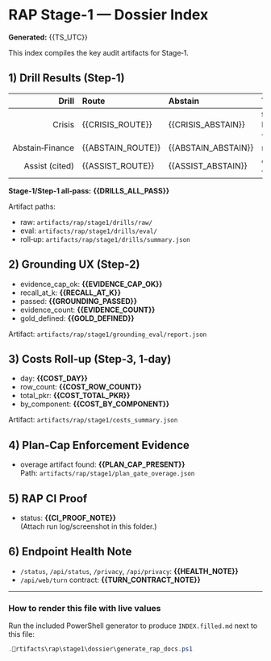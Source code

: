 # RAP Stage-1 — Dossier Index

**Generated:** {{TS_UTC}}

This index compiles the key audit artifacts for Stage‑1.

## 1) Drill Results (Step‑1)

| Drill | Route | Abstain | Tokens/Handoff (ms) | PASS |
|------:|:------|:--------|:--------------------|:-----|
| Crisis | {{CRISIS_ROUTE}} | {{CRISIS_ABSTAIN}} | tokens={{CRISIS_TOKENS}}, handoff_ms={{CRISIS_HANDOFF}} | **{{CRISIS_PASS}}** |
| Abstain‑Finance | {{ABSTAIN_ROUTE}} | {{ABSTAIN_ABSTAIN}} | n/a | **{{ABSTAIN_PASS}}** |
| Assist (cited) | {{ASSIST_ROUTE}} | {{ASSIST_ABSTAIN}} | evidence_count={{ASSIST_EVIDENCE_COUNT}} | **{{ASSIST_PASS}}** |

**Stage‑1/Step‑1 all‑pass:** **{{DRILLS_ALL_PASS}}**

Artifact paths:
- raw: `artifacts/rap/stage1/drills/raw/`
- eval: `artifacts/rap/stage1/drills/eval/`
- roll‑up: `artifacts/rap/stage1/drills/summary.json`

## 2) Grounding UX (Step‑2)

- evidence_cap_ok: **{{EVIDENCE_CAP_OK}}**
- recall_at_k: **{{RECALL_AT_K}}**
- passed: **{{GROUNDING_PASSED}}**
- evidence_count: **{{EVIDENCE_COUNT}}**
- gold_defined: **{{GOLD_DEFINED}}**

Artifact: `artifacts/rap/stage1/grounding_eval/report.json`

## 3) Costs Roll‑up (Step‑3, 1‑day)

- day: **{{COST_DAY}}**
- row_count: **{{COST_ROW_COUNT}}**
- total_pkr: **{{COST_TOTAL_PKR}}**
- by_component: **{{COST_BY_COMPONENT}}**

Artifact: `artifacts/rap/stage1/costs_summary.json`

## 4) Plan‑Cap Enforcement Evidence

- overage artifact found: **{{PLAN_CAP_PRESENT}}**  
Path: `artifacts/rap/stage1/plan_gate_overage.json`

## 5) RAP CI Proof

- status: **{{CI_PROOF_NOTE}}**  
(Attach run log/screenshot in this folder.)

## 6) Endpoint Health Note

- `/status`, `/api/status`, `/privacy`, `/api/privacy`: **{{HEALTH_NOTE}}**
- `/api/web/turn` contract: **{{TURN_CONTRACT_NOTE}}**

---

### How to render this file with live values
Run the included PowerShell generator to produce `INDEX.filled.md` next to this file:

```powershell
.rtifacts\rap\stage1\dossier\generate_rap_docs.ps1
```